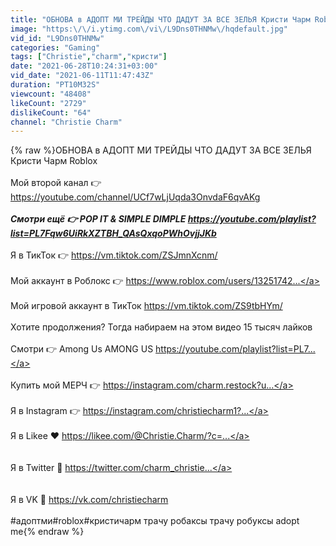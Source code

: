 ```yaml
---
title: "ОБНОВА в АДОПТ МИ ТРЕЙДЫ ЧТО ДАДУТ ЗА ВСЕ ЗЕЛЬЯ Кристи Чарм Roblox"
image: "https:\/\/i.ytimg.com\/vi\/L9Dns0THNMw\/hqdefault.jpg"
vid_id: "L9Dns0THNMw"
categories: "Gaming"
tags: ["Christie","charm","кристи"]
date: "2021-06-28T10:24:31+03:00"
vid_date: "2021-06-11T11:47:43Z"
duration: "PT10M32S"
viewcount: "48408"
likeCount: "2729"
dislikeCount: "64"
channel: "Christie Charm"
---
```

{% raw %}ОБНОВА в АДОПТ МИ ТРЕЙДЫ ЧТО ДАДУТ ЗА ВСЕ ЗЕЛЬЯ Кристи Чарм Roblox <br /><br />Мой второй канал 👉 <a rel="nofollow" target="blank" href="https://youtube.com/channel/UCf7wLjUqda3OnvdaF6qvAKg">https://youtube.com/channel/UCf7wLjUqda3OnvdaF6qvAKg</a><br />_____________________________________________<br />Смотри ещё 👉 POP IT &amp; SIMPLE DIMPLE  <a rel="nofollow" target="blank" href="https://youtube.com/playlist?list=PL7Fqw6UiRkXZTBH_QAsQxqoPWhOvjjJKb">https://youtube.com/playlist?list=PL7Fqw6UiRkXZTBH_QAsQxqoPWhOvjjJKb</a><br />_____________________________________________<br />Я в ТикТок 👉 <a rel="nofollow" target="blank" href="https://vm.tiktok.com/ZSJmnXcnm/">https://vm.tiktok.com/ZSJmnXcnm/</a><br /><br />Мой аккаунт в Роблокс 👉 <a rel="nofollow" target="blank" href="https://www.roblox.com/users/13251742...">https://www.roblox.com/users/13251742...</a><br /><br />Мой игровой аккаунт в ТикТок <a rel="nofollow" target="blank" href="https://vm.tiktok.com/ZS9tbHYm/​​​​​​​​">https://vm.tiktok.com/ZS9tbHYm/​​​​​​​​</a><br /><br />Хотите продолжения? Тогда набираем на этом видео 15 тысяч лайков <br /><br />Смотри 👉 Among Us AMONG US <a rel="nofollow" target="blank" href="https://youtube.com/playlist?list=PL7...">https://youtube.com/playlist?list=PL7...</a><br /><br />Купить мой МЕРЧ 👉 <a rel="nofollow" target="blank" href="https://instagram.com/charm.restock?u...">https://instagram.com/charm.restock?u...</a><br /><br />Я в Instagram 👉 <a rel="nofollow" target="blank" href="https://instagram.com/christiecharm1?...">https://instagram.com/christiecharm1?...</a><br /> <br />Я в Likee ❤️ <a rel="nofollow" target="blank" href="https://likee.com/@Christie.Charm/?c=...">https://likee.com/@Christie.Charm/?c=...</a><br /><br /><br />Я в Twitter 🦋 <a rel="nofollow" target="blank" href="https://twitter.com/charm_christie​​​...">https://twitter.com/charm_christie​​​...</a><br /><br /><br />Я в VK 💖 <a rel="nofollow" target="blank" href="https://vk.com/christiecharm">https://vk.com/christiecharm</a><br /><br />#адоптми#roblox#кристичарм трачу робаксы трачу робуксы adopt me{% endraw %}
